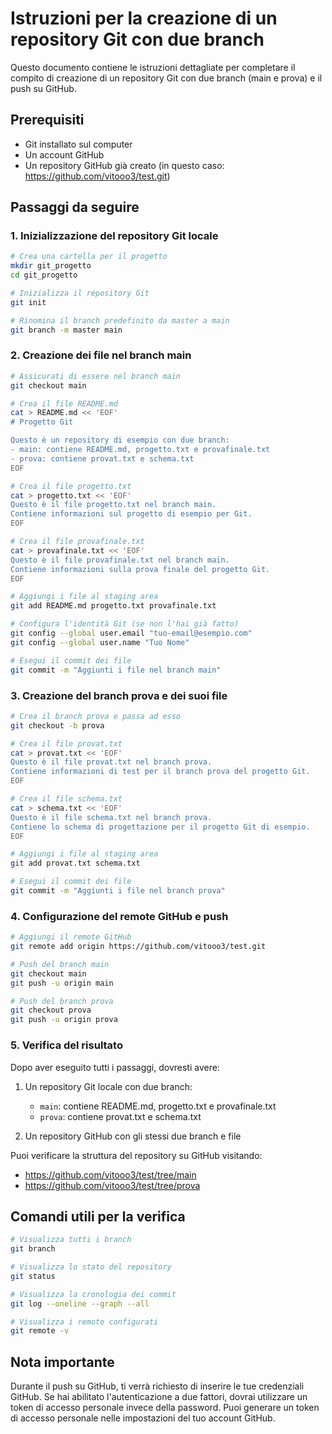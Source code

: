 # Istruzioni per la creazione di un repository Git con due branch

Questo documento contiene le istruzioni dettagliate per completare il compito di creazione di un repository Git con due branch (main e prova) e il push su GitHub.

## Prerequisiti

- Git installato sul computer
- Un account GitHub
- Un repository GitHub già creato (in questo caso: https://github.com/vitooo3/test.git)

## Passaggi da seguire

### 1. Inizializzazione del repository Git locale

```bash
# Crea una cartella per il progetto
mkdir git_progetto
cd git_progetto

# Inizializza il repository Git
git init

# Rinomina il branch predefinito da master a main
git branch -m master main
```

### 2. Creazione dei file nel branch main

```bash
# Assicurati di essere nel branch main
git checkout main

# Crea il file README.md
cat > README.md << 'EOF'
# Progetto Git

Questo è un repository di esempio con due branch:
- main: contiene README.md, progetto.txt e provafinale.txt
- prova: contiene provat.txt e schema.txt
EOF

# Crea il file progetto.txt
cat > progetto.txt << 'EOF'
Questo è il file progetto.txt nel branch main.
Contiene informazioni sul progetto di esempio per Git.
EOF

# Crea il file provafinale.txt
cat > provafinale.txt << 'EOF'
Questo è il file provafinale.txt nel branch main.
Contiene informazioni sulla prova finale del progetto Git.
EOF

# Aggiungi i file al staging area
git add README.md progetto.txt provafinale.txt

# Configura l'identità Git (se non l'hai già fatto)
git config --global user.email "tuo-email@esempio.com"
git config --global user.name "Tuo Nome"

# Esegui il commit dei file
git commit -m "Aggiunti i file nel branch main"
```

### 3. Creazione del branch prova e dei suoi file

```bash
# Crea il branch prova e passa ad esso
git checkout -b prova

# Crea il file provat.txt
cat > provat.txt << 'EOF'
Questo è il file provat.txt nel branch prova.
Contiene informazioni di test per il branch prova del progetto Git.
EOF

# Crea il file schema.txt
cat > schema.txt << 'EOF'
Questo è il file schema.txt nel branch prova.
Contiene lo schema di progettazione per il progetto Git di esempio.
EOF

# Aggiungi i file al staging area
git add provat.txt schema.txt

# Esegui il commit dei file
git commit -m "Aggiunti i file nel branch prova"
```

### 4. Configurazione del remote GitHub e push

```bash
# Aggiungi il remote GitHub
git remote add origin https://github.com/vitooo3/test.git

# Push del branch main
git checkout main
git push -u origin main

# Push del branch prova
git checkout prova
git push -u origin prova
```

### 5. Verifica del risultato

Dopo aver eseguito tutti i passaggi, dovresti avere:

1. Un repository Git locale con due branch:
   - `main`: contiene README.md, progetto.txt e provafinale.txt
   - `prova`: contiene provat.txt e schema.txt

2. Un repository GitHub con gli stessi due branch e file

Puoi verificare la struttura del repository su GitHub visitando:
- https://github.com/vitooo3/test/tree/main
- https://github.com/vitooo3/test/tree/prova

## Comandi utili per la verifica

```bash
# Visualizza tutti i branch
git branch

# Visualizza lo stato del repository
git status

# Visualizza la cronologia dei commit
git log --oneline --graph --all

# Visualizza i remote configurati
git remote -v
```

## Nota importante

Durante il push su GitHub, ti verrà richiesto di inserire le tue credenziali GitHub. Se hai abilitato l'autenticazione a due fattori, dovrai utilizzare un token di accesso personale invece della password. Puoi generare un token di accesso personale nelle impostazioni del tuo account GitHub.
